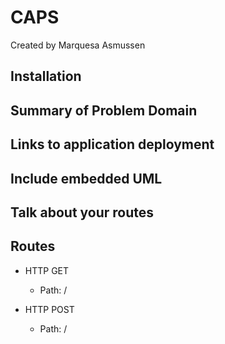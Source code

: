 # CAPS

Created by Marquesa Asmussen

## Installation

## Summary of Problem Domain

## Links to application deployment

## Include embedded UML

## Talk about your routes

## Routes

- HTTP GET

  - Path: /

- HTTP POST
  - Path: /
